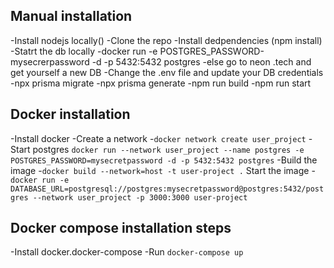 ## Manual installation
-Install nodejs locally()
-Clone the repo
-Install dedpendencies (npm install)
-Statrt the db locally
  -docker run -e POSTGRES_PASSWORD-mysecrerpassword -d -p 5432:5432 postgres 
  -else go to neon .tech and get yourself a new DB
-Change the .env file and update your DB credentials 
-npx prisma migrate
-npx prisma generate
-npm run build
-npm run start

## Docker installation
-Install docker
-Create a network -`docker network create user_project`
-Start postgres
`docker run --network user_project --name postgres -e POSTGRES_PASSWORD=mysecretpassword -d -p 5432:5432 postgres`
-Build the image -`docker build --network=host -t user-project .`
Start the image -`docker run -e DATABASE_URL=postgresql://postgres:mysecretpassword@postgres:5432/postgres --network user_project -p 3000:3000 user-project`


## Docker compose installation steps
-Install docker.docker-compose
-Run `docker-compose up`
